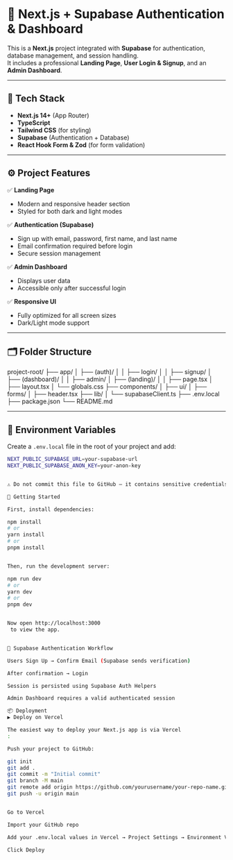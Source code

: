# 🚀 Next.js + Supabase Authentication & Dashboard

This is a **Next.js** project integrated with **Supabase** for authentication, database management, and session handling.  
It includes a professional **Landing Page**, **User Login & Signup**, and an **Admin Dashboard**.

---

## 🧩 Tech Stack

- **Next.js 14+** (App Router)
- **TypeScript**
- **Tailwind CSS** (for styling)
- **Supabase** (Authentication + Database)
- **React Hook Form & Zod** (for form validation)

---

## ⚙️ Project Features

✅ **Landing Page**
- Modern and responsive header section  
- Styled for both dark and light modes

✅ **Authentication (Supabase)**
- Sign up with email, password, first name, and last name  
- Email confirmation required before login  
- Secure session management  

✅ **Admin Dashboard**
- Displays user data  
- Accessible only after successful login  

✅ **Responsive UI**
- Fully optimized for all screen sizes  
- Dark/Light mode support  

---

## 🗂️ Folder Structure
project-root/
├── app/
│ ├── (auth)/
│ │ ├── login/
│ │ ├── signup/
│ ├── (dashboard)/
│ │ ├── admin/
│ ├── (landing)/
│ │ ├── page.tsx
│ ├── layout.tsx
│ └── globals.css
├── components/
│ ├── ui/
│ ├── forms/
│ ├── header.tsx
├── lib/
│ └── supabaseClient.ts
├── .env.local
├── package.json
└── README.md


---

## 🔑 Environment Variables

Create a `.env.local` file in the root of your project and add:

```bash
NEXT_PUBLIC_SUPABASE_URL=your-supabase-url
NEXT_PUBLIC_SUPABASE_ANON_KEY=your-anon-key


⚠️ Do not commit this file to GitHub — it contains sensitive credentials.

🧠 Getting Started

First, install dependencies:

npm install
# or
yarn install
# or
pnpm install


Then, run the development server:

npm run dev
# or
yarn dev
# or
pnpm dev


Now open http://localhost:3000
 to view the app.


🧪 Supabase Authentication Workflow

Users Sign Up → Confirm Email (Supabase sends verification)

After confirmation → Login

Session is persisted using Supabase Auth Helpers

Admin Dashboard requires a valid authenticated session

📦 Deployment
▶️ Deploy on Vercel

The easiest way to deploy your Next.js app is via Vercel
:

Push your project to GitHub:

git init
git add .
git commit -m "Initial commit"
git branch -M main
git remote add origin https://github.com/yourusername/your-repo-name.git
git push -u origin main


Go to Vercel

Import your GitHub repo

Add your .env.local values in Vercel → Project Settings → Environment Variables

Click Deploy


